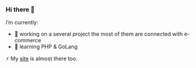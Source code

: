 ### Hi there 👋

I’m currently:
- 🔭 working on a several project the most of them are connected with e-commerce
- 🌱 learning PHP & GoLang

⚡ My [site](//tom-challenger.github.io) is almost there too.
